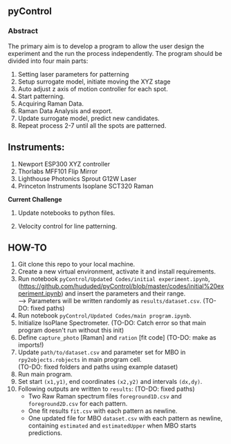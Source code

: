 ## pyControl

### Abstract

The primary aim is to develop a program to allow the user design the experiment and the run the process independently. The program should be divided into four main parts:

1.	Setting laser parameters for patterning
2.	Setup surrogate model, initiate moving the XYZ stage
3. Auto adjust z axis of motion controller for each spot.
4.	Start patterning.
5. Acquiring Raman Data.
6.	Raman Data Analysis and export.
7. Update surrogate model, predict new candidates.
8. Repeat process 2-7 until all the spots are patterned.

## Instruments:
1. Newport ESP300 XYZ controller  
2. Thorlabs MFF101 Flip Mirror  
3. Lighthouse Photonics Sprout G12W Laser  
4. Princeton Instruments Isoplane SCT320 Raman

**Current Challenge**

1. Update notebooks to python files.

2. Velocity control for line patterning.

## HOW-TO  
1. Git clone this repo to your local machine.  
2. Create a new virtual environment, activate it and install requirements.  
3. Run notebook `pyControl/Updated Codes/initial experiment.ipynb`, 
   (https://github.com/hududed/pyControl/blob/master/codes/initial%20experiment.ipynb) 
   and insert the parameters and their range.  
   --> Parameters will be written randomly as `results/dataset.csv`. (TO-DO: fixed paths)  
4. Run notebook `pyControl/Updated Codes/main program.ipynb`. 
5. Initialize IsoPlane Spectrometer. (TO-DO: Catch error so that main program doesn't run without this init)
6. Define `capture_photo` [Raman] and `ration` [fit code] (TO-DO: make as imports!)  
7. Update `path/to/dataset.csv` and parameter set for MBO in `rpy2objects.robjects` in main program cell.  
   (TO-DO: fixed folders and paths using example dataset)  
8. Run main program.  
9. Set start `(x1,y1)`, end coordinates `(x2,y2)` and intervals `(dx,dy)`.  
10. Following outputs are written to `results`: (TO-DO: fixed paths)  
    - Two Raw Raman spectrum files `foreground1D.csv` and `foreground2D.csv` for each pattern.  
    - One fit results `fit.csv` with each pattern as newline.  
    - One updated file for MBO `dataset.csv` with each pattern as newline,  
      containing `estimated` and `estimatedUpper` when MBO starts predictions.
